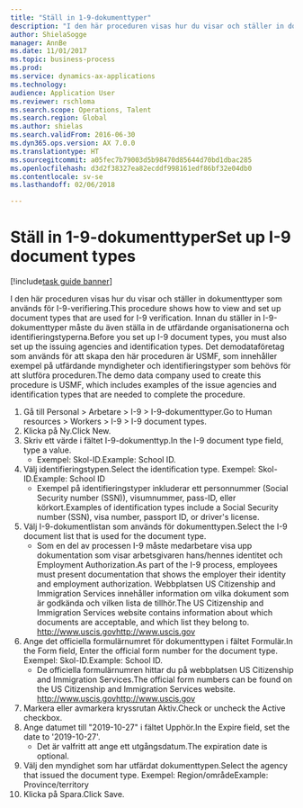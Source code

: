 ```yaml
--- 
title: "Ställ in 1-9-dokumenttyper"
description: "I den här proceduren visas hur du visar och ställer in dokumenttyper som används för I-9-verifiering."
author: ShielaSogge
manager: AnnBe
ms.date: 11/01/2017
ms.topic: business-process
ms.prod: 
ms.service: dynamics-ax-applications
ms.technology: 
audience: Application User
ms.reviewer: rschloma
ms.search.scope: Operations, Talent
ms.search.region: Global
ms.author: shielas
ms.search.validFrom: 2016-06-30
ms.dyn365.ops.version: AX 7.0.0
ms.translationtype: HT
ms.sourcegitcommit: a05fec7b79003d5b98470d85644d70bd1dbac285
ms.openlocfilehash: d3d2f38327ea82ecddf998161edf86bf32e04db0
ms.contentlocale: sv-se
ms.lasthandoff: 02/06/2018

---
```

# <a name="set-up-i-9-document-types"></a><span data-ttu-id="e9d64-103">Ställ in 1-9-dokumenttyper</span><span class="sxs-lookup"><span data-stu-id="e9d64-103">Set up I-9 document types</span></span>

[!include[task guide banner](../../../includes/task-guide-banner.md)]

<span data-ttu-id="e9d64-104">I den här proceduren visas hur du visar och ställer in dokumenttyper som används för I-9-verifiering.</span><span class="sxs-lookup"><span data-stu-id="e9d64-104">This procedure shows how to view and set up document types that are used for I-9 verification.</span></span> <span data-ttu-id="e9d64-105">Innan du ställer in I-9-dokumenttyper måste du även ställa in de utfärdande organisationerna och identifieringstyperna.</span><span class="sxs-lookup"><span data-stu-id="e9d64-105">Before you set up I-9 document types, you must also set up the issuing agencies and identification types.</span></span> <span data-ttu-id="e9d64-106">Det demodataföretag som används för att skapa den här proceduren är USMF, som innehåller exempel på utfärdande myndigheter och identifieringstyper som behövs för att slutföra proceduren.</span><span class="sxs-lookup"><span data-stu-id="e9d64-106">The demo data company used to create this procedure is USMF, which includes examples of the issue agencies and identification types that are needed to complete the procedure.</span></span>

1. <span data-ttu-id="e9d64-107">Gå till Personal > Arbetare > I-9 > I-9-dokumenttyper.</span><span class="sxs-lookup"><span data-stu-id="e9d64-107">Go to Human resources > Workers > I-9 > I-9 document types.</span></span>
2. <span data-ttu-id="e9d64-108">Klicka på Ny.</span><span class="sxs-lookup"><span data-stu-id="e9d64-108">Click New.</span></span>
3. <span data-ttu-id="e9d64-109">Skriv ett värde i fältet I-9-dokumenttyp.</span><span class="sxs-lookup"><span data-stu-id="e9d64-109">In the I-9 document type field, type a value.</span></span>
    * <span data-ttu-id="e9d64-110">Exempel: Skol-ID.</span><span class="sxs-lookup"><span data-stu-id="e9d64-110">Example: School ID.</span></span>  
4. <span data-ttu-id="e9d64-111">Välj identifieringstypen.</span><span class="sxs-lookup"><span data-stu-id="e9d64-111">Select the identification type.</span></span>  <span data-ttu-id="e9d64-112">Exempel: Skol-ID.</span><span class="sxs-lookup"><span data-stu-id="e9d64-112">Example:  School ID</span></span>
    * <span data-ttu-id="e9d64-113">Exempel på identifieringstyper inkluderar ett personnummer (Social Security number (SSN)), visumnummer, pass-ID, eller körkort.</span><span class="sxs-lookup"><span data-stu-id="e9d64-113">Examples of identification types include a Social Security number (SSN), visa number, passport ID, or driver's license.</span></span>  
5. <span data-ttu-id="e9d64-114">Välj I-9-dokumentlistan som används för dokumenttypen.</span><span class="sxs-lookup"><span data-stu-id="e9d64-114">Select the I-9 document list that is used for the document type.</span></span>
    * <span data-ttu-id="e9d64-115">Som en del av processen I-9 måste medarbetare visa upp dokumentation som visar arbetsgivaren hans/hennes identitet och Employment Authorization.</span><span class="sxs-lookup"><span data-stu-id="e9d64-115">As part of the I-9 process, employees must present documentation that shows the employer their identity and employment authorization.</span></span> <span data-ttu-id="e9d64-116">Webbplatsen US Citizenship and Immigration Services innehåller information om vilka dokument som är godkända och vilken lista de tillhör.</span><span class="sxs-lookup"><span data-stu-id="e9d64-116">The US Citizenship and Immigration Services website contains information about which documents are acceptable, and which list they belong to.</span></span>  <span data-ttu-id="e9d64-117">http://www.uscis.gov</span><span class="sxs-lookup"><span data-stu-id="e9d64-117">http://www.uscis.gov</span></span>  
6. <span data-ttu-id="e9d64-118">Ange det officiella formulärnumret för dokumenttypen i fältet Formulär.</span><span class="sxs-lookup"><span data-stu-id="e9d64-118">In the Form field, Enter the official form number for the document type.</span></span> <span data-ttu-id="e9d64-119">Exempel: Skol-ID.</span><span class="sxs-lookup"><span data-stu-id="e9d64-119">Example: School ID.</span></span>
    * <span data-ttu-id="e9d64-120">De officiella formulärnumren hittar du på webbplatsen US Citizenship and Immigration Services.</span><span class="sxs-lookup"><span data-stu-id="e9d64-120">The official form numbers can be found on the US Citizenship and Immigration Services website.</span></span>  <span data-ttu-id="e9d64-121">http://www.uscis.gov</span><span class="sxs-lookup"><span data-stu-id="e9d64-121">http://www.uscis.gov</span></span>  
7. <span data-ttu-id="e9d64-122">Markera eller avmarkera kryssrutan Aktiv.</span><span class="sxs-lookup"><span data-stu-id="e9d64-122">Check or uncheck the Active checkbox.</span></span>
8. <span data-ttu-id="e9d64-123">Ange datumet till "2019-10-27" i fältet Upphör.</span><span class="sxs-lookup"><span data-stu-id="e9d64-123">In the Expire field, set the date to '2019-10-27'.</span></span>
    * <span data-ttu-id="e9d64-124">Det är valfritt att ange ett utgångsdatum.</span><span class="sxs-lookup"><span data-stu-id="e9d64-124">The expiration date is optional.</span></span>  
9. <span data-ttu-id="e9d64-125">Välj den myndighet som har utfärdat dokumenttypen.</span><span class="sxs-lookup"><span data-stu-id="e9d64-125">Select the agency that issued the document type.</span></span> <span data-ttu-id="e9d64-126">Exempel: Region/område</span><span class="sxs-lookup"><span data-stu-id="e9d64-126">Example: Province/territory</span></span>
10. <span data-ttu-id="e9d64-127">Klicka på Spara.</span><span class="sxs-lookup"><span data-stu-id="e9d64-127">Click Save.</span></span>


